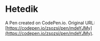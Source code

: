 # Hetedik

A Pen created on CodePen.io. Original URL: [https://codepen.io/zsozsi/pen/mdeYJMy](https://codepen.io/zsozsi/pen/mdeYJMy).


